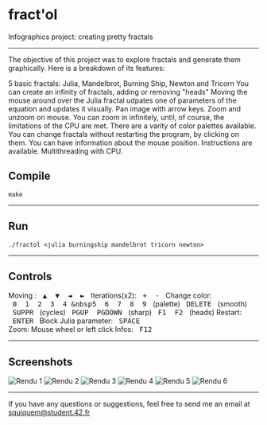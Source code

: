 # fract'ol

Infographics project: creating pretty fractals
____

The objective of this project was to explore fractals and generate them graphically. Here is a breakdown of its features:

5 basic fractals: Julia, Mandelbrot, Burning Ship, Newton and Tricorn
You can create an infinity of fractals, adding or removing "heads"
Moving the mouse around over the Julia fractal udpates one of parameters of the equation and updates it visually.
Pan image with arrow keys.
Zoom and unzoom on mouse.
You can zoom in infinitely, until, of course, the limitations of the CPU are met.
There are a varity of color palettes available.
You can change fractals without restarting the program, by clicking on them.
You can have information about the mouse position.
Instructions are available.
Multithreading with CPU.

## Compile

	make
____

## Run

	./fractol <julia burningship mandelbrot tricorn newton>
____

## Controls

Moving :				<kbd>&nbsp;▲&nbsp;</kbd><kbd>&nbsp;▼&nbsp;</kbd><kbd>&nbsp;◄&nbsp;</kbd><kbd>&nbsp;►&nbsp;</kbd>
Iterations(x2):			<kbd>&nbsp;+&nbsp;</kbd><kbd>&nbsp;-&nbsp;</kbd>
Change color:			<kbd>&nbsp;0&nbsp;</kbd><kbd>&nbsp;1&nbsp;</kbd><kbd>&nbsp;2&nbsp;</kbd><kbd>&nbsp;3&nbsp;</kbd><kbd>&nbsp;4&nbsp;</kbd><kbd>&nbsp5&nbsp;</kbd><kbd>&nbsp;6&nbsp;</kbd><kbd>&nbsp;7&nbsp;</kbd><kbd>&nbsp;8&nbsp;</kbd><kbd>&nbsp;9&nbsp;</kbd> (palette)
						<kbd>&nbsp;DELETE&nbsp;</kbd> (smooth)
						<kbd>&nbsp;SUPPR&nbsp;</kbd> (cycles)
						<kbd>&nbsp;PGUP&nbsp;</kbd><kbd>&nbsp;PGDOWN&nbsp;</kbd> (sharp)
						<kbd>&nbsp;F1&nbsp;</kbd><kbd>&nbsp;F2&nbsp;</kbd> (heads)
Restart:				<kbd>&nbsp;ENTER&nbsp;</kbd>
Block Julia parameter:	<kbd>&nbsp;SPACE&nbsp;</kbd>	
Zoom:					Mouse wheel or left click
Infos:					<kbd>&nbsp;F12&nbsp;</kbd>
____

## Screenshots
![Rendu 1](https://github.com/squiquem/RTV1/blob/master/screenshots/julia1.PNG)
![Rendu 2](https://github.com/squiquem/RTV1/blob/master/screenshots/mandelbrot1.PNG)
![Rendu 3](https://github.com/squiquem/RTV1/blob/master/screenshots/julia2.PNG)
![Rendu 4](https://github.com/squiquem/RTV1/blob/master/screenshots/mandelbrot2.PNG)
![Rendu 5](https://github.com/squiquem/RTV1/blob/master/screenshots/tricorn.PNG)
![Rendu 6](https://github.com/squiquem/RTV1/blob/master/screenshots/newton.PNG)
____

If you have any questions or suggestions, feel free to send me an email at squiquem@student.42.fr
